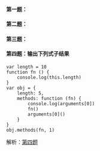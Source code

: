 #### 第一题：

#### 第二题：

#### 第三题：

#### 第四题：输出下列式子结果
```
var length = 10
function fn () {
    console.log(this.length)
}
var obj = {
    length: 5,
    methods: function (fn) {
        console.log(arguments[0])
        fn()
        arguments[0]()
    }
}
obj.methods(fn, 1)
```
解析：[第四题](https://github.com/perguo/JavaScript---/blob/master/%E8%BE%93%E5%87%BA%E4%B8%8B%E5%88%97%E5%BC%8F%E5%AD%90%E7%9A%84%E7%BB%93%E6%9E%9C.md)
